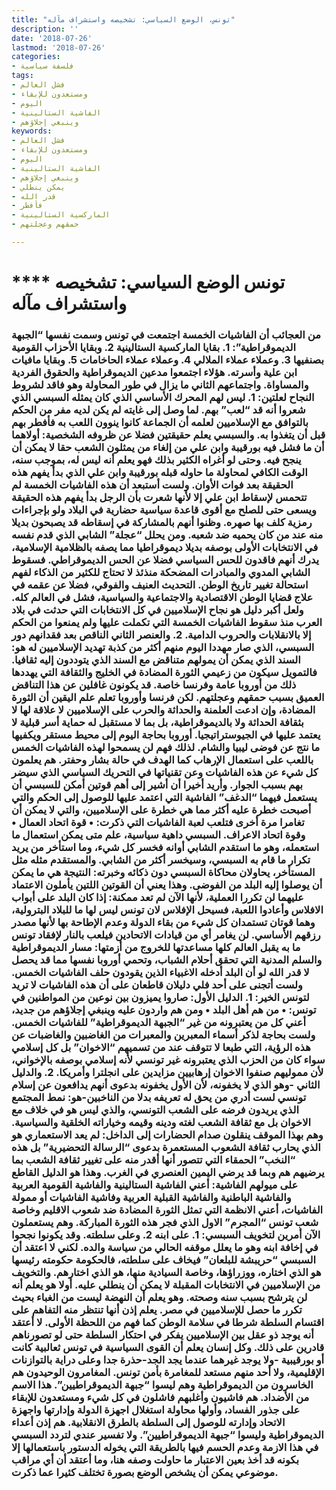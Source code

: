 ```yaml
---
title: "تونس، الوضع السياسي: تشخيصه واستشراف مآله"
description: ''
date: '2018-07-26'
lastmod: '2018-07-26'
categories:
- فلسفة سياسية
tags:
- فشل العالم
- ومستعدون للإبقاء
- اليوم
- الفاشية الستالينية
- وينبغي إجلاؤهم
keywords:
- فشل العالم
- ومستعدون للإبقاء
- اليوم
- الفاشية الستالينية
- وينبغي إجلاؤهم
- يمكن ينطلي
- قدر الله
- فأفطر
- الماركسية الستالينية
- حمقهم وعجلتهم

---
```

# **** **تونس الوضع السياسي: تشخيصه واستشراف مآله**

### من العجائب أن الفاشيات الخمسة اجتمعت في تونس وسمت نفسها “الجبهة الديموقراطية”: 1. بقايا الماركسية الستالينية 2. وبقايا الأحزاب القومية بصنفيها 3. وعملاء عملاء الملالي 4. وعملاء عملاء الحاخامات 5. وبقايا مافيات ابن علية وأسرته. هؤلاء اجتمعوا مدعين الديموقراطية والحقوق الفردية والمساواة. واجتماعهم الثاني ما يزال في طور المحاولة وهو فاقد لشروط النجاح لعلتين: 1. ليس لهم المحرك الأساسي الذي كان يمثله السبسي الذي شعروا أنه قد “لعب” بهم. لما وصل إلى غايته لم يكن لديه مفر من الحكم بالتوافق مع الإسلاميين لعلمه أن الجماعة كانوا ينوون اللعب به فأفطر بهم قبل أن يتغذوا به. والسبسي يعلم حقيقتين فضلا عن ظروفه الشخصية: أولاهما أن ما فشل فيه بورقيبة وابن علي من إلغاء من يمثلون الشعب حقا لا يمكن أن ينجح فيه. وحتى لو أغراه الكثير بذلك فهو يعلم أنه ليس له، بموجب سنه، الوقت الكافي لمحاولة ما حاوله قبله بورقيبة وابن علي الذي بدأ يفهم هذه الحقيقة بعد فوات الأوان. ولست أستبعد أن هذه الفاشيات الخمسة لم تتحمس لإسقاط ابن علي إلا لأنها شعرت بأن الرجل بدأ يفهم هذه الحقيقة ويسعى حتى للصلح مع أقوى قاعدة سياسية حضارية في البلاد ولو بإجراءات رمزية كلف بها صهره. وظنوا أنهم بالمشاركة في إسقاطه قد يصبحون بديلا منه عند من كان يحميه ضد شعبه. ومن يحلل “عجلة” الشابي الذي قدم نفسه في الانتخابات الأولى بوصفه بديلا ديموقراطيا مما يصفه بالظلامية الإسلامية، يدرك أنهم فاقدون للحس السياسي فضلا عن الحس الديموقراطي. فسقوط الشابي المدوي والمبادرات المضحكة منذئذ لا تحتاج للكثير من الذكاء لفهم استحالة تغيير تاريخ الوطن. التحديث العنيف والفوقي، فضلا عن عقمه في علاج قضايا الوطن الاقتصادية والاجتماعية والسياسية، فشل في العالم كله. ولعل أكبر دليل هو نجاح الإسلاميين في كل الانتخابات التي حدثت في بلاد العرب منذ سقوط الفاشيات الخمسة التي تكملت عليها ولم يمنعوا من الحكم إلا بالانقلابات والحروب الدامية. 2. والعنصر الثاني الناقص بعد فقدانهم دور السبسي، الذي صار مهددا اليوم منهم أكثر من كذبة تهديد الإسلاميين له هو: السند الذي يمكن أن يمولهم متناقض مع السند الذي يتوددون إليه ثقافيا. فالتمويل سيكون من زعيمي الثورة المضادة في الخليج والثقافة التي يهددها ذلك من أوروبا عامة وفرنسا خاصة. قد يكونون غافلين عن هذا التناقض العميق بسبب حمقهم وعجلتهم. لكن فرنسا وأوروبا تعلم علم اليقين أن الثورة المضادة، وإن ادعت العلمنة والحداثة والحرب على الإسلاميين لا علاقة لها لا بثقافة الحداثة ولا بالديموقراطية، بل بما لا مستقبل له حماية أسر قبلية لا يعتمد عليها في الجيوستراتيجيا. أوروبا بحاجة اليوم إلى محيط مستقر ويكفيها ما نتج عن فوضى ليبيا والشام. لذلك فهم لن يسمحوا لهذه الفاشيات الخمس باللعب على استعمال الإرهاب كما الهدف في حالة بشار وحفتر. هم يعلمون كل شيء عن هذه الفاشيات وعن تقنياتها في التحريك السياسي الذي سيضر بهم بسبب الجوار. وأريد أخيرا أن أشير إلى أهم قوتين أمكن للسبسي أن يستعمل فيهما “الدغف” الفاشية التي اعتمد عليها للوصول إلى الحكم والتي أصبحت خطرة عليه أكثر مما هي خطرة على الإسلاميين، والتي لا يمكن أن تغامرا مرة أخرى فتلعب لعبة الفاشيات التي ذكرت: • قوة اتحاد العمال • وقوة اتحاد الاعراف. السبسي داهية سياسية، علم متى يمكن استعمال ما استعمله، وهو ما استقدم الشابي أوانه فخسر كل شيء، وما استأخر من يريد تكرار ما قام به السبسي، وسيخسر أكثر من الشابي. والمستقدم مثله مثل المستأخر، يحاولان محاكاة السبسي دون ذكائه وخبرته: النتيجة هي ما يمكن أن يوصلوا إليه البلد من الفوضى. وهذا يعني أن القوتين اللتين يأملون الاعتماد عليهما لن تكررا العملية، لأنها الآن لم تعد ممكنة: إذا كان البلد على أبواب الافلاس وأعادوا اللعبة، فسيحل الإفلاس لان تونس ليس لها ما للبلاد البترولية، وهما قوتان تستمدان كل شيء من بقاء الدولة وعدم الإطاحة بها لأنها مصدر رزقهم الأساسي. لن يغامر أي من قيادات الاتحادين فيلعب بالنار لإفقاد تونس ما به يقبل العالم كلها مساعدتها للخروج من أزمتها: مسار الديموقراطية والسلم المدنية التي تحقق أحلام الشباب، وتحمي أوروبا نفسها مما قد يحصل لا قدر الله لو أن البلد أدخله الاغبياء الذين يقودون حلف الفاشيات الخمس. ولست أتجنى على أحد فلي دليلان قاطعان على أن هذه الفاشيات لا تريد لتونس الخير: 1. الدليل الأول: صاروا يميزون بين نوعين من المواطنين في تونس: • من هم أهل البلد • ومن هم واردون عليه وينبغي إجلاؤهم من جديد، أعني كل من يعتبرونه من غير “الجبهة الديموقراطية” للفاشيات الخمس. ولست بحاجة لذكر أسماء المعبرين والمعبرات من الغاضبين والغاضبات عن هذه الرؤية، التي طبعا لا تتوقف عند من تسميهم “الاخوان” بل كل إسلامي سواء كان من الحزب الذي يعتبرونه غير تونسي لأنه إسلامي بوصفه بالإخواني، لأن مموليهم صنفوا الاخوان إرهابيين مزايدين على انجلترا وأمريكا. 2. والدليل الثاني -وهو الذي لا يخفونه، لأن الأول يخفونه بدعوى أنهم يدافعون عن إسلام تونسي لست أدري من يحق له تعريفه بدلا من الناخبين-هو: نمط المجتمع الذي يريدون فرضه على الشعب التونسي، والذي ليس هو في خلاف مع الاخوان بل مع ثقافة الشعب لغته ودينه وقيمه وخياراته الخلقية والسياسية. وهم بهذا الموقف ينقلون صدام الحضارات إلى الداخل: لم يعد الاستعماري هو الذي يحارب ثقافة الشعوب المستعمرة بدعوى “الرسالة التحضيرية” بل هذه “النخب” الحمقاء التي تتصور أنها أقدر منه على تغيير ثقافة الشعب بما يرضيهم هم وبما قد يرضي اليمين العنصري في الغرب. وهذا هو الدليل القاطع على ميولهم الفاشية: أعني الفاشية الستالينية والفاشية القومية العربية والفاشية الباطنية والفاشية القبلية العربية وفاشية الفاشيات أو ممولة الفاشيات، أعني الانظمة التي تمثل الثورة المضادة ضد شعوب الاقليم وخاصة شعب تونس “المجرم” الاول الذي فجر هذه الثورة المباركة. وهم يستعملون الآن أمرين لتخويف السبسي: 1. على ابنه 2. وعلى سلطته. وقد يكونوا نجحوا في إخافة ابنه وهو ما يعلل موقفه الحالي من سياسة والده. لكني لا اعتقد أن السبسي “حريبشة للبلعان” فيخاف على سلطته، فالحكومة حكومته رئيسها هو الذي اختاره، ووزراؤها، وخاصة السيادية منها، هو الذي اختارهم. والتخويف من الإسلاميين في الانتخابات المقبلة لا يمكن أن ينطلي عليه. أولا هو يعلم أنه لن يترشح بسبب سنه وصحته. وهو يعلم أن النهضة ليست من الغباء بحيث تكرر ما حصل للإسلاميين في مصر. يعلم إذن أنها تنتظر منه التفاهم على اقتسام السلطة شرطا في سلامة الوطن كما فهم من اللحظة الأولى. لا أعتقد أنه يوجد ذو عقل بين الإسلاميين يفكر في احتكار السلطة حتى لو تصورناهم قادرين على ذلك. وكل إنسان يعلم أن القوى السياسية في تونس ثعالبية كانت أو بورقيبية -ولا يوجد غيرهما عندما يجد الجد-حذرة جدا وعلى دراية بالتوازنات الإقليمية، ولا أحد منهم مستعد للمغامرة بأمن تونس. المغامرون الوحيدون هم الخاسرون من الديموقراطية وهم ليسوا “جبهة الديموقراطيين”. هذا الاسم من الأضداد. هم فاشيون وأغلبهم فاشلون في كل شيء ومستعدون للإبقاء على جذور الفساد، وأولها محاولة استغلال اجهزة الدولة وإدارتها واجهزة الاتحاد وإدارته للوصول إلى السلطة بالطرق الانقلابية. هم إذن أعداء الديموقراطية وليسوا “جبهة الديموقراطيين”. ولا تفسير عندي لتردد السبسي في هذا الازمة وعدم الحسم فيها بالطريقة التي يخوله الدستور باستعمالها إلا بكونه قد أخذ بعين الاعتبار ما حاولت وصفه هنا، وما أعتقد أن أي مراقب موضوعي يمكن أن يشخص الوضع بصورة تختلف كثيرا عما ذكرت.

###